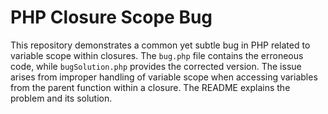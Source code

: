 # PHP Closure Scope Bug

This repository demonstrates a common yet subtle bug in PHP related to variable scope within closures. The `bug.php` file contains the erroneous code, while `bugSolution.php` provides the corrected version.  The issue arises from improper handling of variable scope when accessing variables from the parent function within a closure.  The README explains the problem and its solution.